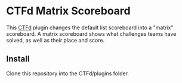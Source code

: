 # CTFd Matrix Scoreboard

This [CTFd](https://github.com/CTFd/CTFd) plugin changes the default list scoreboard into a "matrix" scoreboard.
A matrix scoreboard shows what challenges teams have solved, as well as their place and score.

## Install

Clone this repository into the CTFd/plugins folder.


